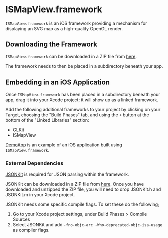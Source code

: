 # ISMapView.framework

`ISMapView.framework` is an iOS framework providing a mechanism for displaying an SVG map as a high-quality OpenGL render.

## Downloading the Framework

`ISMapView.framework` can be downloaded in a ZIP file from [here](https://github.com/IntelligentSpatialPositioning/ISMapView/releases/download/initial/ISMapView.framework.zip). 

The framework needs to then be placed in a subdirectory beneath your app.

## Embedding in an iOS Application

Once `ISMapView.framework` has been placed in a subdirectory beneath your app, drag it into your Xcode project; it will show up as a linked framework.

Add the following additional frameworks to your project by clicking on your Target, choosing the "Build Phases" tab, and using the `+` button at the bottom of the "Linked Libraries" section:

* GLKit
* ISMapView

[DemoApp](https://github.com/IntelligentSpatialPositioning/DemoApp) is an example of an iOS application built using `ISMapView.framework`.

### External Dependencies

[JSONKit](https://github.com/johnezang/JSONKit) is required for JSON parsing within the framework.

JSONKit can be downloaded in a ZIP file from [here](https://github.com/johnezang/JSONKit/archive/master.zip). Once you have downloaded and unzipped the ZIP file, you will need to drop JSONKit.h and JSONKit.m in your Xcode project.

JSONKit needs some specific compile flags. To set these do the following;

1. Go to your Xcode project settings, under Build Phases > Compile Sources
2. Select JSONKit and add `-fno-objc-arc -Wno-deprecated-objc-isa-usage` as compiler flags. 
